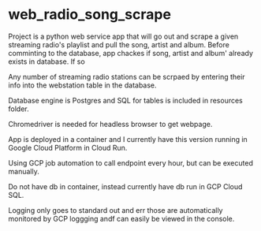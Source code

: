 # web_radio_song_scrape

Project is a python web service app that will go out and scrape a given streaming radio's playlist
and pull the song, artist and album.  Before comminting to the database, app chackes if song, artist and album'
already exists in database. If so

Any number of streaming radio stations can be scrpaed by entering their info into the webstation table in the database.

Database engine is Postgres and SQL for tables is included in resources folder.

Chromedriver is needed for headless browser to get webpage.

App is deployed in a container and I currently have this version running in Google Cloud Platform in Cloud Run.

Using GCP job automation to call endpoint every hour, but can be executed manually.

Do not have db in container, instead currently have db run in GCP Cloud SQL.

Logging only goes to standard out and err those are automatically monitored by GCP loggging andf can easily be viewed in the console.
